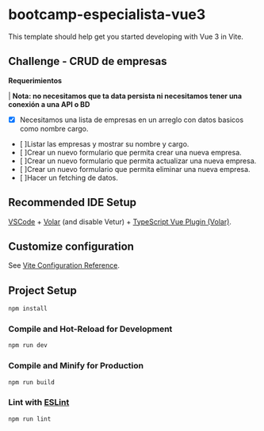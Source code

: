 # bootcamp-especialista-vue3

This template should help get you started developing with Vue 3 in Vite.

## Challenge - CRUD de empresas

**Requerimientos**

| **Nota: no necesitamos que ta data persista ni necesitamos tener una conexión a una API o BD**
* [x] Necesitamos una lista de empresas en un arreglo con datos basicos como nombre cargo.
* [ ]Listar las empresas y mostrar su nombre y cargo.
* [ ]Crear un nuevo formulario que permita crear una nueva empresa.
* [ ]Crear un nuevo formulario que permita actualizar una nueva empresa.
* [ ]Crear un nuevo formulario que permita eliminar una nueva empresa.
* [ ]Hacer un fetching de datos.

## Recommended IDE Setup

[VSCode](https://code.visualstudio.com/) + [Volar](https://marketplace.visualstudio.com/items?itemName=Vue.volar) (and disable Vetur) + [TypeScript Vue Plugin (Volar)](https://marketplace.visualstudio.com/items?itemName=Vue.vscode-typescript-vue-plugin).

## Customize configuration

See [Vite Configuration Reference](https://vitejs.dev/config/).

## Project Setup

```sh
npm install
```

### Compile and Hot-Reload for Development

```sh
npm run dev
```

### Compile and Minify for Production

```sh
npm run build
```

### Lint with [ESLint](https://eslint.org/)

```sh
npm run lint
```

